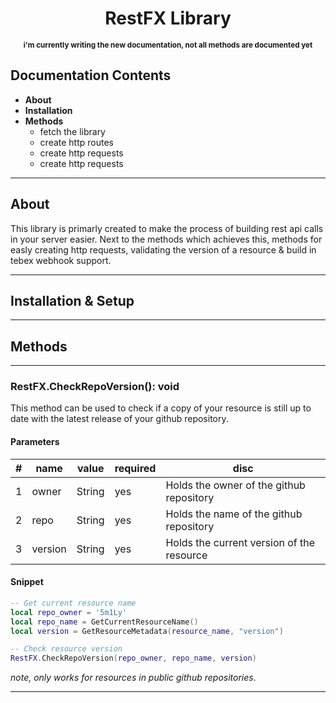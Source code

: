 <h1 align="center">RestFX Library</h1>
<p align="center"><small><strong>i'm currently writing the new documentation, not all methods are documented yet</strong></small></p>

## Documentation Contents
- **About**
- **Installation**
- **Methods**
	- fetch the library
	- create http routes
	- create http requests
	- create http requests
---
## About
This library is primarly created to make the process of building rest api calls in your server easier. Next to the methods which achieves this, methods for easly creating http requests, validating the version of a resource & build in tebex webhook support.

---
## Installation & Setup

---
## Methods

---
### RestFX.**CheckRepoVersion**(): void
This method can be used to check if a copy of your resource is still up to date with the latest release of your github repository.

#### **Parameters**

<p align="center">

| # | name    | value    | required | disc                                      |
|---|---------|----------|----------|-------------------------------------------|
| 1 | owner   | String   | yes      | Holds the owner of the github repository  |
| 2 | repo    | String   | yes      | Holds the name of the github repository   |
| 3 | version | String   | yes      | Holds the current version of the resource |

</p>

#### **Snippet**
```lua
-- Get current resource name
local repo_owner = '5m1Ly'
local repo_name = GetCurrentResourceName()
local version = GetResourceMetadata(resource_name, "version")

-- Check resource version
RestFX.CheckRepoVersion(repo_owner, repo_name, version)
```
_note, only works for resources in public github repositories._

---